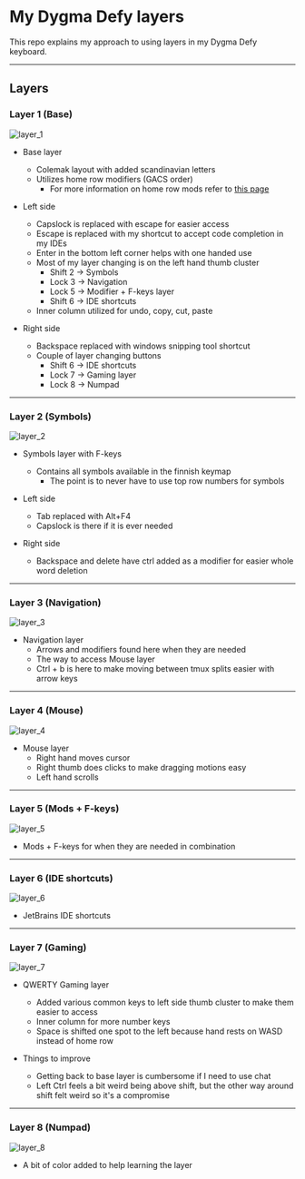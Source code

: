 # My Dygma Defy layers

This repo explains my approach to using layers in my Dygma Defy keyboard.  

---

## Layers

### Layer 1 (Base)

![layer_1](./img/l1.png)

- Base layer
  - Colemak layout with added scandinavian letters
  - Utilizes home row modifiers (GACS order)
    - For more information on home row mods refer to [this page](https://precondition.github.io/home-row-mods)
  
- Left side
  - Capslock is replaced with escape for easier access
  - Escape is replaced with my shortcut to accept code completion in my IDEs
  - Enter in the bottom left corner helps with one handed use
  - Most of my layer changing is on the left hand thumb cluster
    - Shift 2 -> Symbols
    - Lock 3 -> Navigation
    - Lock 5 -> Modifier + F-keys layer
    - Shift 6 -> IDE shortcuts
  - Inner column utilized for undo, copy, cut, paste
- Right side
  - Backspace replaced with windows snipping tool shortcut
  - Couple of layer changing buttons
    - Shift 6 -> IDE shortcuts
    - Lock 7 -> Gaming layer
    - Lock 8 -> Numpad

---

### Layer 2 (Symbols)

![layer_2](./img/l2.png)

- Symbols layer with F-keys
  - Contains all symbols available in the finnish keymap
    - The point is to never have to use top row numbers for symbols

- Left side
  - Tab replaced with Alt+F4
  - Capslock is there if it is ever needed
- Right side
  - Backspace and delete have ctrl added as a modifier for easier whole word deletion

---

### Layer 3 (Navigation)

![layer_3](./img/l3.png)

- Navigation layer
  - Arrows and modifiers found here when they are needed
  - The way to access Mouse layer
  - Ctrl + b is here to make moving between tmux splits easier with arrow keys

---

### Layer 4 (Mouse)

![layer_4](./img/l4.png)

- Mouse layer
  - Right hand moves cursor
  - Right thumb does clicks to make dragging motions easy
  - Left hand scrolls

---

### Layer 5 (Mods + F-keys)

![layer_5](./img/l5.png)

- Mods + F-keys for when they are needed in combination

---

### Layer 6 (IDE shortcuts)
![layer_6](./img/l6.png)

- JetBrains IDE shortcuts

---

### Layer 7 (Gaming)
![layer_7](./img/l7.png)

- QWERTY Gaming layer
  - Added various common keys to left side thumb cluster to make them easier to access
  - Inner column for more number keys
  - Space is shifted one spot to the left because hand rests on WASD instead of home row

- Things to improve
  - Getting back to base layer is cumbersome if I need to use chat
  - Left Ctrl feels a bit weird being above shift, but the other way around shift felt weird so it's a compromise

---

### Layer 8 (Numpad)
![layer_8](./img/l8.png)

- A bit of color added to help learning the layer

